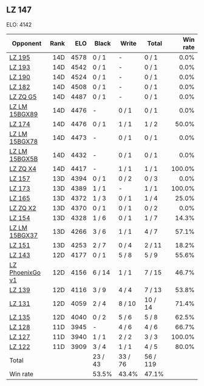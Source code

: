 ## LZ 147 ##

ELO: 4142

Opponent | Rank | ELO | Black | Write | Total | Win rate
---------|-----:|----:|-------|-------|-------|-------:
[LZ 195](LZ%20195.md) | 14D | 4578 | 0 / 1 | - | 0 / 1 | 0.0%
[LZ 193](LZ%20193.md) | 14D | 4542 | 0 / 1 | - | 0 / 1 | 0.0%
[LZ 190](LZ%20190.md) | 14D | 4524 | 0 / 1 | - | 0 / 1 | 0.0%
[LZ 182](LZ%20182.md) | 14D | 4508 | 0 / 1 | - | 0 / 1 | 0.0%
[LZ ZQ G5](LZ%20ZQ%20G5.md) | 14D | 4487 | 0 / 1 | - | 0 / 1 | 0.0%
[LZ LM 15BGX89](LZ%20LM%2015BGX89.md) | 14D | 4476 | - | 0 / 1 | 0 / 1 | 0.0%
[LZ 174](LZ%20174.md) | 14D | 4476 | 0 / 1 | 1 / 1 | 1 / 2 | 50.0%
[LZ LM 15BGX78](LZ%20LM%2015BGX78.md) | 14D | 4473 | - | 0 / 1 | 0 / 1 | 0.0%
[LZ LM 15BGX5B](LZ%20LM%2015BGX5B.md) | 14D | 4432 | - | 0 / 1 | 0 / 1 | 0.0%
[LZ ZQ X4](LZ%20ZQ%20X4.md) | 14D | 4417 | - | 1 / 1 | 1 / 1 | 100.0%
[LZ 157](LZ%20157.md) | 13D | 4394 | 0 / 1 | 0 / 2 | 0 / 3 | 0.0%
[LZ 173](LZ%20173.md) | 13D | 4389 | 1 / 1 | - | 1 / 1 | 100.0%
[LZ 165](LZ%20165.md) | 13D | 4372 | 1 / 3 | 0 / 1 | 1 / 4 | 25.0%
[LZ ZQ X2](LZ%20ZQ%20X2.md) | 13D | 4370 | 0 / 1 | 0 / 1 | 0 / 2 | 0.0%
[LZ 154](LZ%20154.md) | 13D | 4328 | 1 / 6 | 0 / 1 | 1 / 7 | 14.3%
[LZ LM 15BGX37](LZ%20LM%2015BGX37.md) | 13D | 4266 | 3 / 6 | 1 / 1 | 4 / 7 | 57.1%
[LZ 151](LZ%20151.md) | 13D | 4253 | 2 / 7 | 0 / 4 | 2 / 11 | 18.2%
[LZ 143](LZ%20143.md) | 12D | 4177 | 0 / 1 | 5 / 8 | 5 / 9 | 55.6%
[LZ PhoenixGo v1](LZ%20PhoenixGo%20v1.md) | 12D | 4156 | 6 / 14 | 1 / 1 | 7 / 15 | 46.7%
[LZ 139](LZ%20139.md) | 12D | 4116 | 3 / 9 | 4 / 4 | 7 / 13 | 53.8%
[LZ 131](LZ%20131.md) | 12D | 4059 | 2 / 4 | 8 / 10 | 10 / 14 | 71.4%
[LZ 135](LZ%20135.md) | 12D | 4040 | 0 / 2 | 5 / 6 | 5 / 8 | 62.5%
[LZ 128](LZ%20128.md) | 11D | 3945 | - | 4 / 6 | 4 / 6 | 66.7%
[LZ 127](LZ%20127.md) | 11D | 3940 | 1 / 1 | 2 / 2 | 3 / 3 | 100.0%
[LZ 122](LZ%20122.md) | 11D | 3909 | 3 / 4 | 1 / 1 | 4 / 5 | 80.0%
Total | | | 23 / 43 | 33 / 76 | 56 / 119 | 
Win rate| | | 53.5% | 43.4% | 47.1% | 
